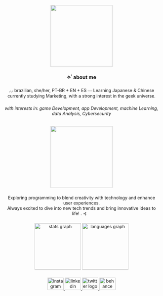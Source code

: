 <div align="center">
  <img height="200" src="https://i.pinimg.com/564x/4d/56/3c/4d563c54da67e0e6eb349a1337b15fcf.jpg"  />
</div>

###

<h3 align="center">✧   ۟  about me</h3>

###

<p align="center">⸝⸝ brazilian, she/her, PT-BR + EN + ES ⎯⎯  Learning Japanese & Chinese<br>currently studying Marketing, with a strong interest in the geek universe.</p>

###

<h6 align="center">with interests in:  game Development, app Development, machine Learning, data Analysis, Cybersecurity</h6>

###

<div align="center">
  <img height="200" src="https://i.pinimg.com/564x/22/4c/21/224c21950651253b1f8889df9606f759.jpg"  />
</div>

###

<p align="center">Exploring programming to blend creativity with technology and enhance user experiences. <br>Always excited to dive into new tech trends and bring innovative ideas to life!  . ⊰ ⠀</p>

###

<div align="center">
  <img src="https://github-readme-stats.vercel.app/api?username=leticia-dc&hide_title=false&hide_rank=false&show_icons=true&include_all_commits=true&count_private=true&disable_animations=false&theme=tokyonight&locale=en&hide_border=false&order=1" height="150" alt="stats graph"  />
  <img src="https://github-readme-stats.vercel.app/api/top-langs?username=leticia-dc&locale=en&hide_title=false&layout=compact&card_width=320&langs_count=5&theme=tokyonight&hide_border=true&order=2" height="150" alt="languages graph"  />
</div>

###

<div align="center">
  <a href="https://www.instagram.com/leticiadocosta/" target="_blank">
    <img src="https://raw.githubusercontent.com/maurodesouza/profile-readme-generator/master/src/assets/icons/social/instagram/default.svg" width="52" height="40" alt="instagram logo"  />
  </a>
  <a href="https://www.linkedin.com/in/leticia-d-costa/" target="_blank">
    <img src="https://raw.githubusercontent.com/maurodesouza/profile-readme-generator/master/src/assets/icons/social/linkedin/default.svg" width="52" height="40" alt="linkedin logo"  />
  </a>
  <a href="https://x.com/stylecoder" target="_blank">
    <img src="https://raw.githubusercontent.com/maurodesouza/profile-readme-generator/master/src/assets/icons/social/twitter/default.svg" width="52" height="40" alt="twitter logo"  />
  </a>
  <a href="https://www.behance.net/leticiacosta54" target="_blank">
    <img src="https://raw.githubusercontent.com/maurodesouza/profile-readme-generator/master/src/assets/icons/social/behance/default.svg" width="52" height="40" alt="behance logo"  />
  </a>
</div>

###
